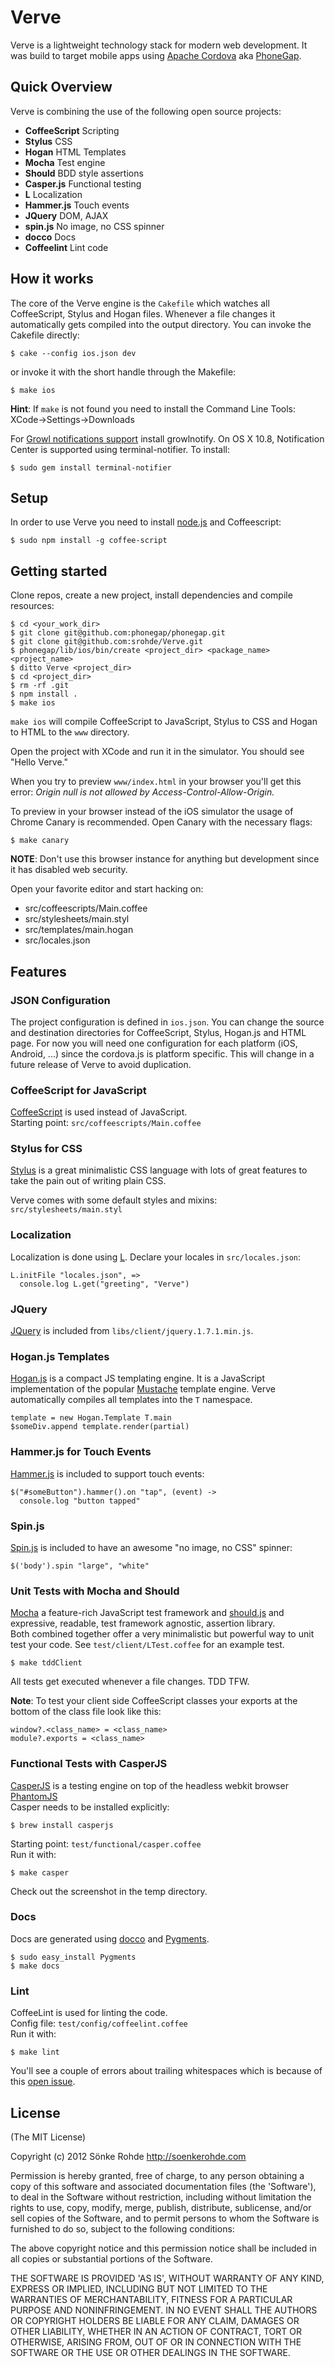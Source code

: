 Verve
===

Verve is a lightweight technology stack for modern web development. It was build to target mobile apps using [Apache Cordova](http://cordova.apache.org) aka [PhoneGap](http://phonegap.com).

## Quick Overview

Verve is combining the use of the following open source projects:

* __CoffeeScript__ Scripting
* __Stylus__ CSS
* __Hogan__ HTML Templates
* __Mocha__ Test engine
* __Should__ BDD style assertions
* __Casper.js__ Functional testing
* __L__ Localization
* __Hammer.js__ Touch events
* __JQuery__ DOM, AJAX
* __spin.js__ No image, no CSS spinner
* __docco__ Docs
* __Coffeelint__ Lint code

## How it works

The core of the Verve engine is the `Cakefile` which watches all CoffeeScript, Stylus and Hogan files. Whenever a file changes it automatically gets compiled into the output directory. You can invoke the Cakefile directly:

    $ cake --config ios.json dev

or invoke it with the short handle through the Makefile:

    $ make ios

__Hint__: If `make` is not found you need to install the Command Line Tools: XCode->Settings->Downloads

For [Growl notifications support](https://github.com/visionmedia/node-growl) install growlnotify. On OS X 10.8, Notification Center is supported using terminal-notifier. To install:

    $ sudo gem install terminal-notifier

## Setup

In order to use Verve you need to install [node.js](http://nodejs.org) and Coffeescript:

    $ sudo npm install -g coffee-script

## Getting started
Clone repos, create a new project, install dependencies and compile resources:

    $ cd <your_work_dir>
    $ git clone git@github.com:phonegap/phonegap.git
    $ git clone git@github.com:srohde/Verve.git
    $ phonegap/lib/ios/bin/create <project_dir> <package_name> <project_name>
    $ ditto Verve <project_dir>
    $ cd <project_dir>
    $ rm -rf .git
    $ npm install .
    $ make ios

`make ios` will compile CoffeeScript to JavaScript, Stylus to CSS and Hogan to HTML to the `www` directory.

Open the project with XCode and run it in the simulator. You should see "Hello Verve."

When you try to preview `www/index.html` in your browser you'll get this error: _Origin null is not allowed by Access-Control-Allow-Origin._

To preview in your browser instead of the iOS simulator the usage of Chrome Canary is recommended. Open Canary with the necessary flags:

    $ make canary

__NOTE__: Don't use this browser instance for anything but development since it has disabled web security.

Open your favorite editor and start hacking on:

* src/coffeescripts/Main.coffee
* src/stylesheets/main.styl
* src/templates/main.hogan
* src/locales.json

## Features

### JSON Configuration

The project configuration is defined in `ios.json`.
You can change the source and destination directories for
CoffeeScript, Stylus, Hogan.js and HTML page. For now you will need one configuration for each platform (iOS, Android, ...) since the cordova.js is platform specific. This will change in a future release of Verve to avoid duplication.

### CoffeeScript for JavaScript

[CoffeeScript](http://coffeescript.org) is used instead of JavaScript.  
Starting point: `src/coffeescripts/Main.coffee`

### Stylus for CSS

[Stylus](http://learnboost.github.com/stylus/) is a great minimalistic CSS language with lots of great features to take the pain out of writing plain CSS.  

Verve comes with some default styles and mixins: `src/stylesheets/main.styl`

### Localization

Localization is done using [L](https://github.com/srohde/L). Declare your locales in `src/locales.json`:

    L.initFile "locales.json", =>
      console.log L.get("greeting", "Verve")

### JQuery

[JQuery](http://jquery.com/) is included from `libs/client/jquery.1.7.1.min.js`.

### Hogan.js Templates

[Hogan.js](http://twitter.github.com/hogan.js/) is a compact JS templating engine. It is a JavaScript implementation of the popular [Mustache](http://mustache.github.com/) template engine. Verve automatically compiles all templates into the `T` namespace.  

    template = new Hogan.Template T.main
    $someDiv.append template.render(partial)

### Hammer.js for Touch Events

[Hammer.js](http://eightmedia.github.com/hammer.js) is included to support touch events:

    $("#someButton").hammer().on "tap", (event) ->
      console.log "button tapped"

### Spin.js

[Spin.js](http://fgnass.github.com/spin.js/) is included to have an awesome "no image, no CSS" spinner:

    $('body').spin "large", "white"

### Unit Tests with Mocha and Should

[Mocha](http://visionmedia.github.com/mocha/) a feature-rich JavaScript test framework and [should.js](https://github.com/visionmedia/should.js/tree/) and
expressive, readable, test framework agnostic, assertion library.  
Both combined together offer a very minimalistic but powerful
way to unit test your code.
See `test/client/LTest.coffee` for an example test.

    $ make tddClient

All tests get executed whenever a file changes. TDD TFW.

__Note__: To test your client side CoffeeScript classes your exports at the bottom of the class file look like this:

    window?.<class_name> = <class_name>
    module?.exports = <class_name>

### Functional Tests with CasperJS

[CasperJS](http://casperjs.org/) is a testing engine on top of the headless webkit browser [PhantomJS](http://phantomjs.org/)  
Casper needs to be installed explicitly:

    $ brew install casperjs

Starting point: `test/functional/casper.coffee`  
Run it with:

    $ make casper

Check out the screenshot in the temp directory.

### Docs

Docs are generated using [docco](http://jashkenas.github.com/docco/) and [Pygments](http://pygments.org).

    $ sudo easy_install Pygments
    $ make docs

### Lint

CoffeeLint is used for linting the code.  
Config file: `test/config/coffeelint.coffee`  
Run it with:

    $ make lint
    
You'll see a couple of errors about trailing whitespaces which is because of this [open issue](https://github.com/clutchski/coffeelint/issues/39).

## License

(The MIT License)

Copyright (c) 2012 Sönke Rohde http://soenkerohde.com

Permission is hereby granted, free of charge, to any person obtaining a copy of this software and associated documentation files (the 'Software'), to deal in the Software without restriction, including without limitation the rights to use, copy, modify, merge, publish, distribute, sublicense, and/or sell copies of the Software, and to permit persons to whom the Software is furnished to do so, subject to the following conditions:

The above copyright notice and this permission notice shall be included in all copies or substantial portions of the Software.

THE SOFTWARE IS PROVIDED 'AS IS', WITHOUT WARRANTY OF ANY KIND, EXPRESS OR IMPLIED, INCLUDING BUT NOT LIMITED TO THE WARRANTIES OF MERCHANTABILITY, FITNESS FOR A PARTICULAR PURPOSE AND NONINFRINGEMENT. IN NO EVENT SHALL THE AUTHORS OR COPYRIGHT HOLDERS BE LIABLE FOR ANY CLAIM, DAMAGES OR OTHER LIABILITY, WHETHER IN AN ACTION OF CONTRACT, TORT OR OTHERWISE, ARISING FROM, OUT OF OR IN CONNECTION WITH THE SOFTWARE OR THE USE OR OTHER DEALINGS IN THE SOFTWARE.